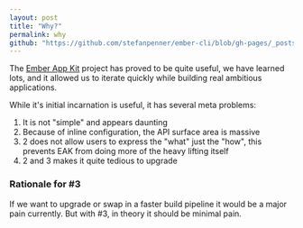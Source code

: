 ```yaml
---
layout: post
title: "Why?"
permalink: why
github: "https://github.com/stefanpenner/ember-cli/blob/gh-pages/_posts/2014-04-04-why.md"
---
```


The [Ember App Kit](https://github.com/stefanpenner/ember-app-kit) project has proved to be quite useful,
we have learned lots, and it allowed us to iterate quickly while building real ambitious applications.

While it's initial incarnation is useful, it has several meta problems:

1. It is not "simple" and appears daunting
2. Because of inline configuration, the API surface area is massive
3. 2 does not allow users to express the "what" just the "how", this prevents EAK from doing more of the heavy lifting itself
4. 2 and 3 makes it quite tedious to upgrade

### Rationale for #3

If we want to upgrade or swap in a faster build pipeline it would be a major pain currently. But with #3, in theory it should be minimal pain.

